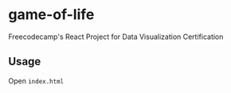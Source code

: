 # game-of-life
Freecodecamp's React Project for Data Visualization Certification

## Usage
Open `index.html`
